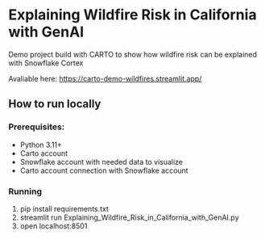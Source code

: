 # Explaining Wildfire Risk in California with GenAI
Demo project build with CARTO to show how wildfire risk can be explained with Snowflake Cortex

Avaliable here: https://carto-demo-wildfires.streamlit.app/

## How to run locally
### Prerequisites:
- Python 3.11+
- Carto account
- Snowflake account with needed data to visualize
- Carto account connection with Snowflake account

### Running
1. pip install requirements.txt
3. streamlit run Explaining_Wildfire_Risk_in_California_with_GenAI.py
4. open localhost:8501
